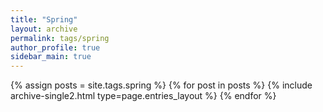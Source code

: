 ```yaml
---
title: "Spring"
layout: archive
permalink: tags/spring
author_profile: true
sidebar_main: true
---
```


{% assign posts = site.tags.spring %}
{% for post in posts %} 
    {% include archive-single2.html type=page.entries_layout %}
{% endfor %}